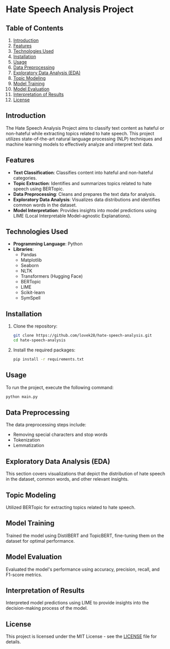 
# Hate Speech Analysis Project

## Table of Contents

1. [Introduction](#introduction)
2. [Features](#features)
3. [Technologies Used](#technologies-used)
4. [Installation](#installation)
5. [Usage](#usage)
6. [Data Preprocessing](#data-preprocessing)
7. [Exploratory Data Analysis (EDA)](#exploratory-data-analysis-eda)
8. [Topic Modeling](#topic-modeling)
9. [Model Training](#model-training)
10. [Model Evaluation](#model-evaluation)
11. [Interpretation of Results](#interpretation-of-results)
12. [License](#license)

## Introduction

The Hate Speech Analysis Project aims to classify text content as hateful or non-hateful while extracting topics related to hate speech. This project utilizes state-of-the-art natural language processing (NLP) techniques and machine learning models to effectively analyze and interpret text data.

## Features

- **Text Classification**: Classifies content into hateful and non-hateful categories.
- **Topic Extraction**: Identifies and summarizes topics related to hate speech using BERTopic.
- **Data Preprocessing**: Cleans and prepares the text data for analysis.
- **Exploratory Data Analysis**: Visualizes data distributions and identifies common words in the dataset.
- **Model Interpretation**: Provides insights into model predictions using LIME (Local Interpretable Model-agnostic Explanations).

## Technologies Used

- **Programming Language**: Python
- **Libraries**:
  - Pandas
  - Matplotlib
  - Seaborn
  - NLTK
  - Transformers (Hugging Face)
  - BERTopic
  - LIME
  - Scikit-learn
  - SymSpell

## Installation

1. Clone the repository:
   ```bash
   git clone https://github.com/lovek28/hate-speech-analysis.git
   cd hate-speech-analysis
   ```
2. Install the required packages:
   ```bash
   pip install -r requirements.txt
   ```

## Usage

To run the project, execute the following command:
```bash
python main.py
```

## Data Preprocessing

The data preprocessing steps include:
- Removing special characters and stop words
- Tokenization
- Lemmatization

## Exploratory Data Analysis (EDA)

This section covers visualizations that depict the distribution of hate speech in the dataset, common words, and other relevant insights.

## Topic Modeling

Utilized BERTopic for extracting topics related to hate speech.

## Model Training

Trained the model using DistilBERT and TopicBERT, fine-tuning them on the dataset for optimal performance.

## Model Evaluation

Evaluated the model's performance using accuracy, precision, recall, and F1-score metrics.

## Interpretation of Results

Interpreted model predictions using LIME to provide insights into the decision-making process of the model.

## License

This project is licensed under the MIT License - see the [LICENSE](LICENSE) file for details.
